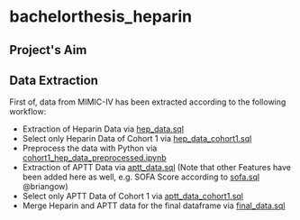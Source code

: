 # bachelorthesis_heparin

## Project's Aim



## Data Extraction
First of, data from MIMIC-IV has been extracted according to the following workflow:

* Extraction of Heparin Data via [hep_data.sql](./data_extraction/hep_data.sql)
* Select only Heparin Data of Cohort 1 via [hep_data_cohort1.sql](./data_extraction/hep_data_cohort1.sql)
* Preprocess the data with Python via [cohort1_hep_data_preprocessed.ipynb](./data_extraction/cohort1_hep_data_preprocessed.ipynb)
* Extraction of APTT Data via [aptt_data.sql](./data_extraction/aptt_data.sql) (Note that other Features have been added here as well, e.g. SOFA Score according to [sofa.sql](./data_extraction/sofa.sql) @briangow)
* Select only APTT Data of Cohort 1 via [aptt_data_cohort1.sql](./data_extraction/aptt_data_cohort1.sql)
* Merge Heparin and APTT data for the final dataframe via [final_data.sql](./data_extraction/final_data.sql)
